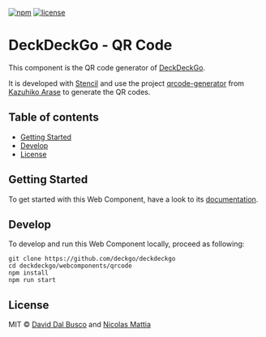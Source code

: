 [![npm][npm-badge]][npm-badge-url]
[![license][npm-license]][npm-license-url]

[npm-badge]: https://img.shields.io/npm/v/@deckdeckgo/qrcode
[npm-badge-url]: https://www.npmjs.com/package/@deckdeckgo/qrcode
[npm-license]: https://img.shields.io/npm/l/@deckdeckgo/qrcode
[npm-license-url]: https://github.com/deckgo/deckdeckgo/blob/master/webcomponents/qrcode/LICENSE

# DeckDeckGo - QR Code

This component is the QR code generator of [DeckDeckGo].

It is developed with [Stencil](https://stenciljs.com) and use the project [qrcode-generator](https://github.com/kazuhikoarase/qrcode-generator) from [Kazuhiko Arase](https://github.com/kazuhikoarase) to generate the QR codes.

## Table of contents

- [Getting Started](#getting-started)
- [Develop](#develop)
- [License](#license)

## Getting Started

To get started with this Web Component, have a look to its [documentation](https://docs.deckdeckgo.com/?path=/story/components-qr-code--qr-code).

## Develop

To develop and run this Web Component locally, proceed as following:

```
git clone https://github.com/deckgo/deckdeckgo
cd deckdeckgo/webcomponents/qrcode
npm install
npm run start
```

## License

MIT © [David Dal Busco](mailto:david.dalbusco@outlook.com) and [Nicolas Mattia](mailto:nicolas@nmattia.com)

[deckdeckgo]: https://deckdeckgo.com
